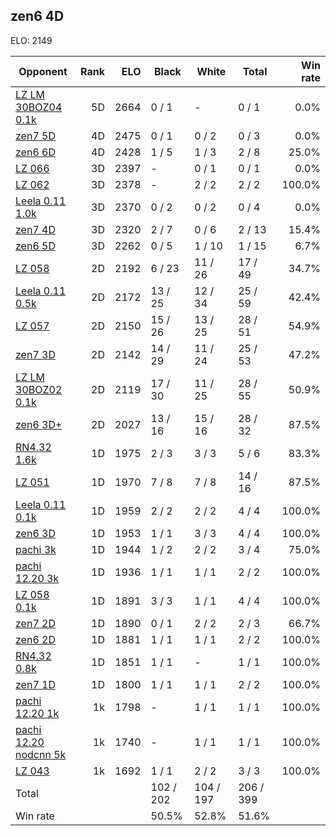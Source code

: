 ## zen6 4D ##

ELO: 2149

Opponent | Rank | ELO | Black | White | Total | Win rate
---------|-----:|----:|-------|-------|-------|-------:
[LZ LM 30BOZ04 0.1k](LZ%20LM%2030BOZ04%200.1k.md) | 5D | 2664 | 0 / 1 | - | 0 / 1 | 0.0%
[zen7 5D](zen7%205D.md) | 4D | 2475 | 0 / 1 | 0 / 2 | 0 / 3 | 0.0%
[zen6 6D](zen6%206D.md) | 4D | 2428 | 1 / 5 | 1 / 3 | 2 / 8 | 25.0%
[LZ 066](LZ%20066.md) | 3D | 2397 | - | 0 / 1 | 0 / 1 | 0.0%
[LZ 062](LZ%20062.md) | 3D | 2378 | - | 2 / 2 | 2 / 2 | 100.0%
[Leela 0.11 1.0k](Leela%200.11%201.0k.md) | 3D | 2370 | 0 / 2 | 0 / 2 | 0 / 4 | 0.0%
[zen7 4D](zen7%204D.md) | 3D | 2320 | 2 / 7 | 0 / 6 | 2 / 13 | 15.4%
[zen6 5D](zen6%205D.md) | 3D | 2262 | 0 / 5 | 1 / 10 | 1 / 15 | 6.7%
[LZ 058](LZ%20058.md) | 2D | 2192 | 6 / 23 | 11 / 26 | 17 / 49 | 34.7%
[Leela 0.11 0.5k](Leela%200.11%200.5k.md) | 2D | 2172 | 13 / 25 | 12 / 34 | 25 / 59 | 42.4%
[LZ 057](LZ%20057.md) | 2D | 2150 | 15 / 26 | 13 / 25 | 28 / 51 | 54.9%
[zen7 3D](zen7%203D.md) | 2D | 2142 | 14 / 29 | 11 / 24 | 25 / 53 | 47.2%
[LZ LM 30BOZ02 0.1k](LZ%20LM%2030BOZ02%200.1k.md) | 2D | 2119 | 17 / 30 | 11 / 25 | 28 / 55 | 50.9%
[zen6 3D+](zen6%203D+.md) | 2D | 2027 | 13 / 16 | 15 / 16 | 28 / 32 | 87.5%
[RN4.32 1.6k](RN4.32%201.6k.md) | 1D | 1975 | 2 / 3 | 3 / 3 | 5 / 6 | 83.3%
[LZ 051](LZ%20051.md) | 1D | 1970 | 7 / 8 | 7 / 8 | 14 / 16 | 87.5%
[Leela 0.11 0.1k](Leela%200.11%200.1k.md) | 1D | 1959 | 2 / 2 | 2 / 2 | 4 / 4 | 100.0%
[zen6 3D](zen6%203D.md) | 1D | 1953 | 1 / 1 | 3 / 3 | 4 / 4 | 100.0%
[pachi 3k](pachi%203k.md) | 1D | 1944 | 1 / 2 | 2 / 2 | 3 / 4 | 75.0%
[pachi 12.20 3k](pachi%2012.20%203k.md) | 1D | 1936 | 1 / 1 | 1 / 1 | 2 / 2 | 100.0%
[LZ 058 0.1k](LZ%20058%200.1k.md) | 1D | 1891 | 3 / 3 | 1 / 1 | 4 / 4 | 100.0%
[zen7 2D](zen7%202D.md) | 1D | 1890 | 0 / 1 | 2 / 2 | 2 / 3 | 66.7%
[zen6 2D](zen6%202D.md) | 1D | 1881 | 1 / 1 | 1 / 1 | 2 / 2 | 100.0%
[RN4.32 0.8k](RN4.32%200.8k.md) | 1D | 1851 | 1 / 1 | - | 1 / 1 | 100.0%
[zen7 1D](zen7%201D.md) | 1D | 1800 | 1 / 1 | 1 / 1 | 2 / 2 | 100.0%
[pachi 12.20 1k](pachi%2012.20%201k.md) | 1k | 1798 | - | 1 / 1 | 1 / 1 | 100.0%
[pachi 12.20 nodcnn 5k](pachi%2012.20%20nodcnn%205k.md) | 1k | 1740 | - | 1 / 1 | 1 / 1 | 100.0%
[LZ 043](LZ%20043.md) | 1k | 1692 | 1 / 1 | 2 / 2 | 3 / 3 | 100.0%
Total | | | 102 / 202 | 104 / 197 | 206 / 399 | 
Win rate| | | 50.5% | 52.8% | 51.6% | 
